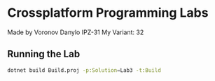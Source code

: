 # Crossplatform Programming Labs
Made by Voronov Danylo IPZ-31
My Variant: 32
## Running the Lab
```bash
dotnet build Build.proj -p:Solution=Lab3 -t:Build
```

